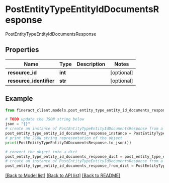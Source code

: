 # PostEntityTypeEntityIdDocumentsResponse

PostEntityTypeEntityIdDocumentsResponse

## Properties

Name | Type | Description | Notes
------------ | ------------- | ------------- | -------------
**resource_id** | **int** |  | [optional] 
**resource_identifier** | **str** |  | [optional] 

## Example

```python
from fineract_client.models.post_entity_type_entity_id_documents_response import PostEntityTypeEntityIdDocumentsResponse

# TODO update the JSON string below
json = "{}"
# create an instance of PostEntityTypeEntityIdDocumentsResponse from a JSON string
post_entity_type_entity_id_documents_response_instance = PostEntityTypeEntityIdDocumentsResponse.from_json(json)
# print the JSON string representation of the object
print(PostEntityTypeEntityIdDocumentsResponse.to_json())

# convert the object into a dict
post_entity_type_entity_id_documents_response_dict = post_entity_type_entity_id_documents_response_instance.to_dict()
# create an instance of PostEntityTypeEntityIdDocumentsResponse from a dict
post_entity_type_entity_id_documents_response_from_dict = PostEntityTypeEntityIdDocumentsResponse.from_dict(post_entity_type_entity_id_documents_response_dict)
```
[[Back to Model list]](../README.md#documentation-for-models) [[Back to API list]](../README.md#documentation-for-api-endpoints) [[Back to README]](../README.md)


